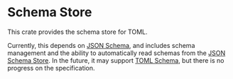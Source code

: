 # Schema Store

This crate provides the schema store for TOML.

Currently, this depends on [JSON Schema](https://json-schema.org/), and includes schema management and the ability to automatically read schemas from the [JSON Schema Store](https://json.schemastore.org/).
In the future, it may support [TOML Schema](https://github.com/toml-lang/toml/issues/792), but there is no progress on the specification.

